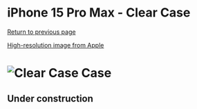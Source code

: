 # iPhone 15 Pro Max  - Clear Case

[Return to previous page](/iphone_15)

[High-resolution image from Apple](https://store.storeimages.cdn-apple.com/8756/as-images.apple.com/is//MT233?wid=4500&hei=4500&fmt=png)

# ![Clear Case Case](/everyphone/MT233.png)

## Under construction
